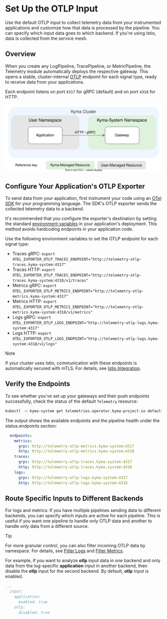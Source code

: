 # Set Up the OTLP Input

Use the default OTLP input to collect telemetry data from your instrumented applications and customize how that data is processed by the pipeline. You can specify which input data goes to which backend. If you're using Istio, data is collected from the service mesh.

## Overview

When you create any LogPipeline, TracePipeline, or MetricPipeline, the Telemetry module automatically deploys the respective gateway. This opens a stable, cluster-internal [OTLP](https://opentelemetry.io/docs/specs/otel/protocol/) endpoint for each signal type, ready to receive data from your applications.

Each endpoint listens on port `4317` for gRPC (default) and on port `4318` for HTTP.

![OTLP Input](./assets/otlp-input.drawio.svg)

## Configure Your Application's OTLP Exporter

To send data from your application, first instrument your code using an [OTel SDK](https://opentelemetry.io/docs/languages/) for your programming language. The SDK's OTLP exporter sends the collected telemetry data to a backend.

It's recommended that you configure the exporter's destination by setting the standard [environment variables](https://opentelemetry.io/docs/languages/sdk-configuration/otlp-exporter/#otel_exporter_otlp_traces_endpoint) in your application's deployment. This method avoids hardcoding endpoints in your application code.

Use the following environment variables to set the OTLP endpoint for each signal type:

- Traces gRPC: `export OTEL_EXPORTER_OTLP_TRACES_ENDPOINT="http://telemetry-otlp-traces.kyma-system:4317"`
- Traces HTTP: `export OTEL_EXPORTER_OTLP_TRACES_ENDPOINT="http://telemetry-otlp-traces.kyma-system:4318/v1/traces"`
- Metrics gRPC: `export OTEL_EXPORTER_OTLP_METRICS_ENDPOINT="http://telemetry-otlp-metrics.kyma-system:4317"`
- Metrics HTTP: `export OTEL_EXPORTER_OTLP_METRICS_ENDPOINT="http://telemetry-otlp-metrics.kyma-system:4318/v1/metrics"`
- Logs gRPC: `export OTEL_EXPORTER_OTLP_LOGS_ENDPOINT="http://telemetry-otlp-logs.kyma-system:4317"`
- Logs HTTP: `export OTEL_EXPORTER_OTLP_LOGS_ENDPOINT="http://telemetry-otlp-logs.kyma-system:4318/v1/logs"`

> [!NOTE]
> If your cluster uses Istio, communication with these endpoints is automatically secured with mTLS. For details, see [Istio Integration](./architecture/istio-integration.md).

## Verify the Endpoints

To see whether you've set up your gateways and their push endpoints successfully, check the status of the default `Telemetry` resource:

```sh
kubectl -n kyma-system get telemetries.operator.kyma-project.io default -oyaml
```

The output shows the available endpoints and the pipeline health under the status.endpoints section:

```yaml
  endpoints:
    metrics:
      grpc: http://telemetry-otlp-metrics.kyma-system:4317
      http: http://telemetry-otlp-metrics.kyma-system:4318
    traces:
      grpc: http://telemetry-otlp-traces.kyma-system:4317
      http: http://telemetry-otlp-traces.kyma-system:4318
    logs:
      grpc: http://telemetry-otlp-logs.kyma-system:4317
      http: http://telemetry-otlp-logs.kyma-system:4318
```

## Route Specific Inputs to Different Backends

For logs and metrics: If you have multiple pipelines sending data to different backends, you can specify which inputs are active for each pipeline. This is useful if you want one pipeline to handle only OTLP data and another to handle only data from a different source.

> [!TIP]
> For more granular control, you can also filter incoming OTLP data by namespace. For details, see [Filter Logs](./filter-and-process/filter-logs.md) and [Filter Metrics](./filter-and-process/filter-metrics.md).

For example, if you want to analyze **otlp** input data in one backend and only data from the log-specific **application** input in another backend, then disable the **otlp** input for the second backend. By default, **otlp** input is enabled.

```yaml
...
  input:
    application:
      enabled: true
    otlp:
      disabled: true
```
